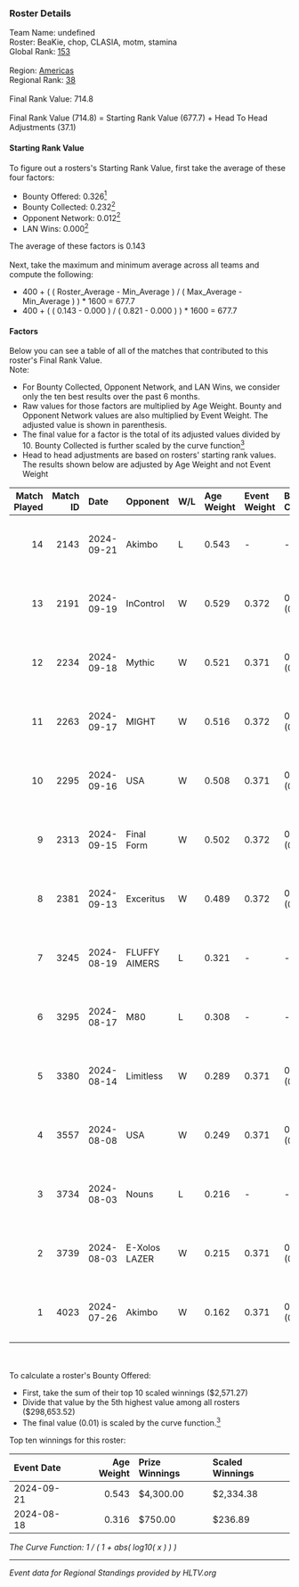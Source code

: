 ### Roster Details<br />
Team Name: undefined<br />
Roster: BeaKie, chop, CLASIA, motm, stamina<br />
Global Rank: [153](../../standings_global_2024_12_31.md)<br />
<br />
Region: [Americas]( ../../standings_americas_2024_12_31.md)<br />
Regional Rank: [38]( ../../standings_americas_2024_12_31.md)<br />
<br />
Final Rank Value:  714.8<br />
<br />
Final Rank Value (714.8) = Starting Rank Value (677.7) + Head To Head Adjustments (37.1)<br />

#### Starting Rank Value<br />
To figure out a rosters's Starting Rank Value, first take the average of these four factors:<br />
- Bounty Offered: 0.326[<sup>1</sup>](#table2)
- Bounty Collected: 0.232[<sup>2</sup>](#table1)
- Opponent Network: 0.012[<sup>2</sup>](#table1)
- LAN Wins: 0.000[<sup>2</sup>](#table1)

The average of these factors is 0.143<br />
<br />
Next, take the maximum and minimum average across all teams and compute the following:<br />
- 400 + ( ( Roster_Average - Min_Average ) / ( Max_Average - Min_Average ) ) * 1600 = 677.7
- 400 + ( ( 0.143 - 0.000 ) / ( 0.821 - 0.000 ) ) * 1600 = 677.7


#### Factors<br />
Below you can see a table of all of the matches that contributed to this roster's Final Rank Value.<br />
Note:<br />

- For Bounty Collected, Opponent Network, and LAN Wins, we consider only the ten best results over the past 6 months.
- Raw values for those factors are multiplied by Age Weight. Bounty and Opponent Network values are also multiplied by Event Weight. The adjusted value is shown in parenthesis.
- The final value for a factor is the total of its adjusted values divided by 10. Bounty Collected is further scaled by the curve function[<sup>3</sup>](#curveFunction)
- Head to head adjustments are based on rosters' starting rank values. The results shown below are adjusted by Age Weight and not Event Weight
<span id="table1"></span><br />


| Match Played | Match ID | Date       | Opponent      | W/L | Age Weight | Event Weight | Bounty Collected | Opponent Network | LAN Wins  | H2H Adj. | Roster                              |
| -: | -: | :- | :- | :- | :- | :- | :- | :- | :- | -: | :- |
|           14 |     2143 | 2024-09-21 | Akimbo        | L   | 0.543      | -            | -                | -                | -         |    -8.45 | BeaKie, chop, CLASIA, motm, stamina |
|           13 |     2191 | 2024-09-19 | InControl     | W   | 0.529      | 0.372        | 0.006 (0.001)    | 0.076 (0.015)    | 0 (0.000) |     6.58 | BeaKie, chop, CLASIA, motm, stamina |
|           12 |     2234 | 2024-09-18 | Mythic        | W   | 0.521      | 0.371        | 0.000 (0.000)    | 0.122 (0.023)    | 0 (0.000) |     5.00 | BeaKie, chop, CLASIA, motm, stamina |
|           11 |     2263 | 2024-09-17 | MIGHT         | W   | 0.516      | 0.372        | 0.006 (0.001)    | 0.161 (0.031)    | 0 (0.000) |    10.15 | BeaKie, chop, CLASIA, motm, stamina |
|           10 |     2295 | 2024-09-16 | USA           | W   | 0.508      | 0.371        | 0.000 (0.000)    | 0.048 (0.009)    | 0 (0.000) |     3.98 | BeaKie, chop, CLASIA, motm, stamina |
|            9 |     2313 | 2024-09-15 | Final Form    | W   | 0.502      | 0.372        | 0.003 (0.000)    | 0.061 (0.011)    | 0 (0.000) |     6.25 | BeaKie, chop, CLASIA, motm, stamina |
|            8 |     2381 | 2024-09-13 | Exceritus     | W   | 0.489      | 0.372        | 0.001 (0.000)    | 0.000 (0.000)    | 0 (0.000) |     4.39 | BeaKie, chop, CLASIA, motm, stamina |
|            7 |     3245 | 2024-08-19 | FLUFFY AIMERS | L   | 0.321      | -            | -                | -                | -         |    -2.37 | BeaKie, chop, CLASIA, motm, stamina |
|            6 |     3295 | 2024-08-17 | M80           | L   | 0.308      | -            | -                | -                | -         |    -0.50 | BeaKie, chop, CLASIA, motm, stamina |
|            5 |     3380 | 2024-08-14 | Limitless     | W   | 0.289      | 0.371        | 0.003 (0.000)    | 0.012 (0.001)    | 0 (0.000) |     3.99 | BeaKie, chop, CLASIA, motm, stamina |
|            4 |     3557 | 2024-08-08 | USA           | W   | 0.249      | 0.371        | 0.000 (0.000)    | 0.048 (0.004)    | 0 (0.000) |     2.02 | BeaKie, chop, CLASIA, motm, stamina |
|            3 |     3734 | 2024-08-03 | Nouns         | L   | 0.216      | -            | -                | -                | -         |    -0.57 | BeaKie, chop, CLASIA, motm, stamina |
|            2 |     3739 | 2024-08-03 | E-Xolos LAZER | W   | 0.215      | 0.371        | 0.007 (0.001)    | 0.216 (0.017)    | 0 (0.000) |     3.93 | BeaKie, chop, CLASIA, motm, stamina |
|            1 |     4023 | 2024-07-26 | Akimbo        | W   | 0.162      | 0.371        | 0.013 (0.001)    | 0.149 (0.009)    | 0 (0.000) |     2.74 | BeaKie, chop, CLASIA, motm, stamina |

<br />
<span id="table2"></span><br />
To calculate a roster's Bounty Offered:<br />

- First, take the sum of their top 10 scaled winnings ($2,571.27)
- Divide that value by the 5th highest value among all rosters ($298,653.52)
- The final value (0.01) is scaled by the curve function.[<sup>3</sup>](#curveFunction)

Top ten winnings for this roster:<br />

| Event Date | Age Weight | Prize Winnings | Scaled Winnings |
| :- | -: | :- | :- |
| 2024-09-21 |      0.543 | $4,300.00      | $2,334.38       |
| 2024-08-18 |      0.316 | $750.00        | $236.89         |


<span id="curveFunction"></span>_The Curve Function: 1 / ( 1 + abs( log10( x ) ) )_<br />

---
_Event data for Regional Standings provided by HLTV.org_<br />
